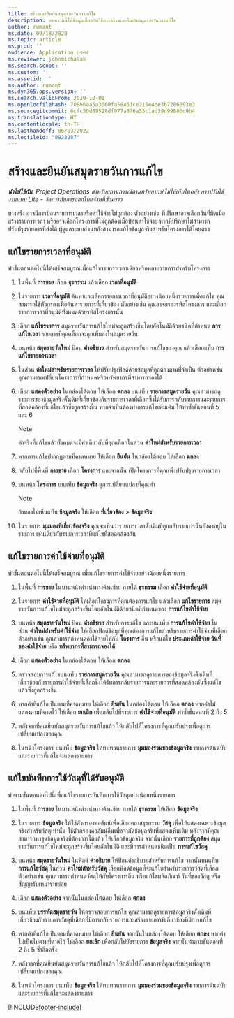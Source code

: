 ```yaml
---
title: สร้างและยืนยันสมุดรายวันการแก้ไข
description: บทความนี้ให้ข้อมูลเกี่ยวกับวิธีการสร้างและยืนยันสมุดรายวันการแก้ไข
author: rumant
ms.date: 09/18/2020
ms.topic: article
ms.prod: ''
audience: Application User
ms.reviewer: johnmichalak
ms.search.scope: ''
ms.custom: ''
ms.assetid: ''
ms.author: rumant
ms.dyn365.ops.version: ''
ms.search.validFrom: 2020-10-01
ms.openlocfilehash: 70886aa5a3060fa58461ce215e4de3b7286093e3
ms.sourcegitcommit: 6cfc50d89528df977a8f6a55c1ad39d99800d9b4
ms.translationtype: HT
ms.contentlocale: th-TH
ms.lasthandoff: 06/03/2022
ms.locfileid: "8928087"
---
```

# <a name="create-and-confirm-correction-journals"></a>สร้างและยืนยันสมุดรายวันการแก้ไข

_**นำไปใช้กับ:** Project Operations สำหรับสถานการณ์ตามทรัพยากร/ไม่ได้เก็บในคลัง การปรับใช้งานแบบ Lite - จัดการกับการออกใบแจ้งหนี้ชั่วคราว_

บางครั้ง อาจมีการป้อนรายการเวลาหรือค่าใช้จ่ายไม่ถูกต้อง ตัวอย่างเช่น ที่ปรึกษาอาจเลือกวันที่ผิดเมื่อสร้างรายการเวลา หรืออาจเลือกโครงการที่ไม่ถูกต้องเมื่อป้อนค่าใช้จ่าย หากที่ปรึกษาไม่สามารถปรับปรุงรายการที่ส่งได้ ผู้ดูแลระบบส่วนหลังสามารถแก้ไขข้อมูลจริงสำหรับโครงการได้โดยตรง

## <a name="correct-approved-time-entries"></a>แก้ไขรายการเวลาที่อนุมัติ     

ทำขั้นตอนต่อไปนี้ให้เสร็จสมบูรณ์เพื่อแก้ไขรายการเวลาเดียวหรือหลายรายการสำหรับโครงการ

1. ในพื้นที่ **การขาย** เลือก **ธุรกรรม** แล้วเลือก **เวลาที่อนุมัติ** 

2. ในรายการ **เวลาที่อนุมัติ** ค้นหาและเลือกรายการเวลาที่อนุมัติอย่างน้อยหนึ่งรายการเพื่อแก้ไข คุณสามารถใช้ตัวกรองเพื่อค้นหารายการที่เกี่ยวข้อง ตัวอย่างเช่น คุณอาจกรองรหัสโครงการ และเลือกรายการเวลาที่อนุมัติทั้งหมดด้วยรหัสโครงการนั้น

3. เลือก **แก้ไขรายการ** สมุดรายวันการแก้ไขใหม่จะถูกสร้างขึ้นโดยอัตโนมัติด้วยชนิดที่กำหนด **การแก้ไขเวลา** รายการที่คุณเลือกจะถูกเพิ่มลงในสมุดรายวัน 

4. บนหน้า **สมุดรายวันใหม่** ป้อน **คำอธิบาย** สำหรับสมุดรายวันการแก้ไขของคุณ แล้วเลือกแท็บ **การแก้ไขรายการเวลา**  

5. ในส่วน **ค่าใหม่สำหรับรายการเวลา** ให้ปรับปรุงฟิลด์ด้วยข้อมูลที่ถูกต้องตามที่จำเป็น ตัวอย่างเช่น คุณสามารถเปลี่ยนโครงการที่กำหนดหรือทรัพยากรที่สามารถจองได้

6. เลือก **แสดงตัวอย่าง** ในกล่องโต้ตอบ ให้เลือก **ตกลง** บนแท็บ **รายการสมุดรายวัน** คุณสามารถดูรายการของข้อมูลจริงดั้งเดิมที่เกี่ยวข้องกับรายการเวลาที่เลือกซึ่งได้รับการกลับรายการและรายการที่สอดคล้องที่แก้ไขแล้วซึ่งถูกสร้างขึ้น หากจำเป็นต้องทำการแก้ไขเพิ่มเติม ให้ทำซ้ำขั้นตอนที่ 5 และ 6 

    > [!NOTE]
    > ค่าจริงที่แก้ไขแล้วทั้งหมดจะมีค่าเดียวกับที่คุณเลือกในส่วน **ค่าใหม่สำหรับรายการเวลา**

7. หากการแก้ไขปรากฏตามที่คาดหมาย ให้เลือก **ยืนยัน** ในกล่องโต้ตอบ ให้เลือก **ตกลง**

8. กลับไปที่พื้นที่ **การขาย** เลือก **โครงการ** และจากนั้น เปิดโครงการที่คุณเพิ่งปรับปรุงรายการเวลา 

9. บนหน้า **โครงการ** บนแท็บ **ข้อมูลจริง** ดูการเปลี่ยนแปลงที่คุณทำ 

    > [!NOTE]
    > ถ้ามองไม่เห็นแท็บ **ข้อมูลจริง** ให้เลือก **ที่เกี่ยวข้อง** > **ข้อมูลจริง**  

10. ในรายการ **มุมมองที่เกี่ยวข้องจริง** คุณจะเห็นว่ารายการเวลาดั้งเดิมที่ถูกกลับรายการนั้นยังคงอยู่ในรายการ เช่นเดียวกับรายการเวลาที่แก้ไขที่สอดคล้องกัน 

 
## <a name="correct-approved-expense-entries"></a>แก้ไขรายการค่าใช้จ่ายที่อนุมัติ

ทำขั้นตอนต่อไปนี้ให้เสร็จสมบูรณ์ เพื่อแก้ไขรายการค่าใช้จ่ายอย่างน้อยหนึ่งรายการ 

1. ในพื้นที่ **การขาย** ในบานหน้าต่างนำทางด้านซ้าย ภายใต้ **ธุรกรรม** เลือก **ค่าใช้จ่ายที่อนุมัติ**

2. ในรายการ **ค่าใช้จ่ายที่อนุมัติ** ให้เลือกโครงการที่คุณต้องการแก้ไข แล้วเลือก **แก้ไขรายการ** สมุดรายวันการแก้ไขใหม่จะถูกสร้างขึ้นโดยอัตโนมัติด้วยชนิดที่กำหนดของ **การแก้ไขค่าใช้จ่าย** 

3. บนหน้า **สมุดรายวันใหม่** ป้อน **คำอธิบาย** สำหรับการแก้ไข และบนแท็บ **การแก้ไขค่าใช้จ่าย** ในส่วน **ค่าใหม่สำหรับค่าใช้จ่าย** ให้เลือกฟิลด์ข้อมูลที่คุณต้องการแก้ไขสำหรับรายการค่าใช้จ่ายที่เลือก ตัวอย่างเช่น คุณสามารถกำหนดค่าใช้จ่ายให้กับ **โครงการ** อื่น หรือแก้ไข **ประเภทค่าใช้จ่าย** **วันที่ของค่าใช้จ่าย** หรือ **ทรัพยากรที่สามารถจองได้**

4. เลือก **แสดงตัวอย่าง** ในกล่องโต้ตอบ ให้เลือก **ตกลง** 

5. ตรวจสอบการแก้ไขบนแท็บ **รายการสมุดรายวัน** คุณสามารถดูรายการของข้อมูลจริงดั้งเดิมที่เกี่ยวข้องกับรายการค่าใช้จ่ายที่เลือกซึ่งได้รับการกลับรายการและรายการที่สอดคล้องกันซึ่งแก้ไขแล้วซึ่งถูกสร้างขึ้น

6. หากค่าที่แก้ไขเป็นตามที่คาดหมาย ให้เลือก **ยืนยัน** ในกล่องโต้ตอบ ให้เลือก **ตกลง** หากค่าไม่แสดงตามที่คาดไว้ ให้เลือก **ยกเลิก** เพื่อกลับไปที่รายการ **ค่าใช้จ่ายที่อนุมัติ** ทำซ้ำขั้นตอนที่ 2 ถึง 5 

7. หลังจากที่คุณยืนยันสมุดรายวันการแก้ไขแล้ว ให้กลับไปที่โครงการที่คุณปรับปรุงเพื่อดูการเปลี่ยนแปลงของคุณ

8. ในหน้าโครงการ บนแท็บ **ข้อมูลจริง** ให้ทบทวนรายการ **มุมมองร่วมของข้อมูลจริง** รายการต้นฉบับและรายการที่แก้ไขจะแสดงรายการ


## <a name="correct-approved-material-usage-logs"></a>แก้ไขบันทึกการใช้วัสดุที่ได้รับอนุมัติ

ทำตามขั้นตอนต่อไปนี้เพื่อแก้ไขรายการบันทึกการใช้วัสดุอย่างน้อยหนึ่งรายการ

1. ในพื้นที่ **การขาย** ในบานหน้าต่างนำทางด้านซ้าย ภายใต้ **ธุรกรรม** ให้เลือก **ข้อมูลจริง**

2. ในรายการ **ข้อมูลจริง** ให้ใช้ตัวกรองคอลัมน์เพื่อเลือกคลาสธุรกรรม **วัสดุ** เพื่อให้แสดงเฉพาะข้อมูลจริงสำหรับวัสดุเท่านั้น ใช้ตัวกรองคอลัมน์อื่นเพื่อจำกัดข้อมูลจริงที่แสดงเพิ่มเติม หลังจากที่คุณสามารถหาชุดข้อมูลจริงที่ต้องการได้แล้ว ให้เลือกข้อมูลจริง จากนั้นเลือก **รายการที่ถูกต้อง** สมุดรายวันการแก้ไขใหม่จะถูกสร้างขึ้นโดยอัตโนมัติ และมีการกำหนดชนิดเป็น **การแก้ไขวัสดุ**

3. บนหน้า **สมุดรายวันใหม่** ในฟิลด์ **คำอธิบาย** ให้ป้อนคำอธิบายสำหรับการแก้ไข จากนั้นบนแท็บ **การแก้ไขวัสดุ** ในส่วน **ค่าใหม่สำหรับวัสดุ** เลือกฟิลด์ข้อมูลที่จะแก้ไขสำหรับรายการวัสดุที่เลือก ตัวอย่างเช่น คุณสามารถกำหนดวัสดุให้กับโครงการอื่น หรือแก้ไขผลิตภัณฑ์ วันที่ของวัสดุ หรือสัญญารับเหมารายย่อย

4. เลือก **แสดงตัวอย่าง** จากนั้นในกล่องโต้ตอบ ให้เลือก **ตกลง**

5. บนแท็บ **บรรทัดสมุดรายวัน** ให้ตรวจสอบการแก้ไข คุณสามารถดูรายการข้อมูลจริงดั้งเดิมที่เกี่ยวข้องกับรายการวัสดุที่เลือกที่มีการกลับรายการและสร้างรายการที่เกี่ยวข้องที่มีการแก้ไข

6. หากค่าที่แก้ไขเป็นตามที่คาดหมาย ให้เลือก **ยืนยัน** จากนั้นในกล่องโต้ตอบ ให้เลือก **ตกลง** หากค่าไม่เป็นไปตามที่คาดไว้ ให้เลือก **ยกเลิก** เพื่อกลับไปยังรายการ **ข้อมูลจริง** จากนั้นทำตามขั้นตอนที่ 2 ถึง 5 ซ้ำอีกครั้ง

7. หลังจากที่คุณยืนยันสมุดรายวันการแก้ไขแล้ว ให้กลับไปที่โครงการที่คุณปรับปรุงเพื่อดูการเปลี่ยนแปลงของคุณ

8. ในหน้าโครงการ บนแท็บ **ข้อมูลจริง** ให้ทบทวนรายการ **มุมมองร่วมของข้อมูลจริง** รายการต้นฉบับและรายการที่แก้ไขจะแสดงรายการ


[!INCLUDE[footer-include](../includes/footer-banner.md)]

